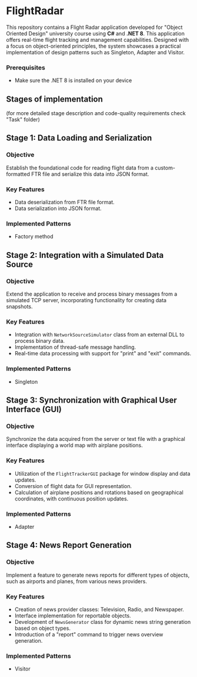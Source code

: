 # FlightRadar
This repository contains a Flight Radar application developed for "Object Oriented Design" university course using **C#** and **.NET 8**. This application offers real-time flight tracking and management capabilities. Designed with a focus on object-oriented principles, the system showcases a practical implementation of design patterns such as Singleton, Adapter and Visitor.

### Prerequisites
- Make sure the .NET 8 is installed on your device

## Stages of implementation
(for more detailed stage description and code-quality requirements check "Task" folder)
## Stage 1: Data Loading and Serialization
### Objective
Establish the foundational code for reading flight data from a custom-formatted FTR file and serialize this data into JSON format.
### Key Features
- Data deserialization from FTR file format.
- Data serialization into JSON format.
### Implemented Patterns
- Factory method

## Stage 2: Integration with a Simulated Data Source
### Objective
Extend the application to receive and process binary messages from a simulated TCP server, incorporating functionality for creating data snapshots.
### Key Features
- Integration with `NetworkSourceSimulator` class from an external DLL to process binary data.
- Implementation of thread-safe message handling.
- Real-time data processing with support for "print" and "exit" commands.
### Implemented Patterns
- Singleton

## Stage 3: Synchronization with Graphical User Interface (GUI)
### Objective
Synchronize the data acquired from the server or text file with a graphical interface displaying a world map with airplane positions.
### Key Features
- Utilization of the `FlightTrackerGUI` package for window display and data updates.
- Conversion of flight data for GUI representation.
- Calculation of airplane positions and rotations based on geographical coordinates, with continuous position updates.
### Implemented Patterns
- Adapter

## Stage 4: News Report Generation
### Objective
Implement a feature to generate news reports for different types of objects, such as airports and planes, from various news providers.
### Key Features
- Creation of news provider classes: Television, Radio, and Newspaper.
- Interface implementation for reportable objects.
- Development of `NewsGenerator` class for dynamic news string generation based on object types.
- Introduction of a "report" command to trigger news overview generation.
### Implemented Patterns
- Visitor
